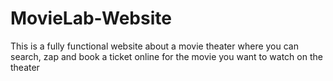 # MovieLab-Website
This is a fully functional website  about a movie theater where you can search, zap and book a ticket online for the movie you want to watch on the theater
